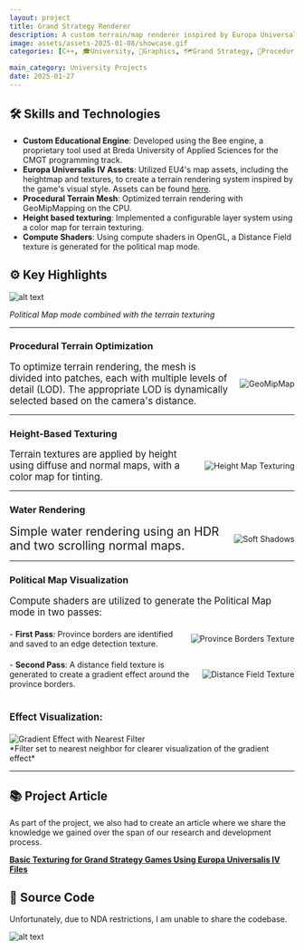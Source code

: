 ```yaml
---
layout: project
title: Grand Strategy Renderer
description: A custom terrain/map renderer inspired by Europa Universalis IV, featuring procedural terrain generation, height-based texturing, and province map visualization. 
image: assets/assets-2025-01-08/showcase.gif
categories: [C++, 🎓University, 🎨Graphics, 🗺️Grand Strategy, 🔀Procedural Generation, 👤Solo Project]

main_category: University Projects
date: 2025-01-27
---
```




## 🛠️ Skills and Technologies

- **Custom Educational Engine**: Developed using the Bee engine, a proprietary tool used at Breda University of Applied Sciences for the CMGT programming track.
- **Europa Universalis IV Assets**: Utilized EU4's map assets, including the heightmap and textures, to create a terrain rendering system inspired by the game's visual style. Assets can be found [here](https://eu4.paradoxwikis.com/Map_modding).
- **Procedural Terrain Mesh**: Optimized terrain rendering with GeoMipMapping on the CPU.
- **Height based texturing**: Implemented a configurable layer system using a color map for terrain texturing.
- **Compute Shaders**: Using compute shaders in OpenGL, a Distance Field texture is generated for the political map mode.

## ⚙️ Key Highlights

![alt text](/assets/portfolio/2BlockB/week7.png)

_Political Map mode combined with the terrain texturing_

---

### Procedural Terrain Optimization

<div style="display: flex; justify-content: space-between; align-items: center; gap: 20px;">
  <div style="flex: 1; font-size: 1.2em; display: flex; align-items: center;">
  To optimize terrain rendering, the mesh is divided into patches, each with multiple levels of detail (LOD). The appropriate LOD is dynamically selected based on the camera's distance.

  </div>
  <img src="/assets/portfolio/2BlockB/geo.gif" style="flex-shrink: 0; max-width: 50%; object-fit: contain;" alt="GeoMipMap" />
</div>

---

### Height-Based Texturing

<div style="display: flex; justify-content: space-between; align-items: center; gap: 20px;">
  <div style="flex: 1; font-size: 1.2em; display: flex; align-items: center;">
    Terrain textures are applied by height using diffuse and normal maps, with a color map for tinting.
  </div>
  <img src="/assets/assets-2025-01-08/color_map.png" style="flex-shrink: 0; max-width: 50%; object-fit: contain;" alt="Height Map Texturing" />
</div>

---

### Water Rendering

<div style="display: flex; justify-content: space-between; align-items: center; gap: 20px;">
  <div style="flex: 1; font-size: 1.5em; display: flex; align-items: center;">
  Simple water rendering using an HDR and two scrolling normal maps.
  </div>
  <img src="/assets/portfolio/2BlockB/water.gif" style="flex-shrink: 0; max-width: 50%; object-fit: contain;" alt="Soft Shadows" />
</div>

---

### Political Map Visualization

<div style="display: flex; flex-direction: column; gap: 20px;">

  <div style="display: flex; justify-content: space-between; align-items: center; gap: 20px;">
    <div style="flex: 1; font-size: 1.2em; display: flex; align-items: center;">
      Compute shaders are utilized to generate the Political Map mode in two passes:
    </div>
  </div>

  <div style="display: flex; justify-content: space-between; align-items: center; gap: 20px;">
    <div style="flex: 1; font-size: 1em;">
      - <b>First Pass</b>: Province borders are identified and saved to an edge detection texture.
    </div>
    <img src="/assets/assets-2025-01-08/blac_lines.png" style="flex-shrink: 0; max-width: 50%; object-fit: contain;" alt="Province Borders Texture" />
  </div>

  <div style="display: flex; justify-content: space-between; align-items: center; gap: 20px;">
    <div style="flex: 1; font-size: 1em;">
      - <b>Second Pass</b>: A distance field texture is generated to create a gradient effect around the province borders.
    </div>
    <img src="/assets/assets-2025-01-08/DistanceField.png" style="flex-shrink: 0; max-width: 50%; object-fit: contain;" alt="Distance Field Texture" />
  </div>

  <div style="display: flex; flex-direction: column; gap: 10px; margin-top: 20px;">
    <div style="font-size: 1.2em; font-weight: bold;">
      Effect Visualization:
    </div>
    <div>
    </div>
    <img src="/assets/portfolio/2BlockB/gradient_no_filter.png" style="flex-shrink: 0; max-width: 100%; object-fit: contain;" alt="Gradient Effect with Nearest Filter" />
  </div>

</div>
*Filter set to nearest neighbor for clearer visualization of the gradient effect*

---



## 📚 Project Article

As part of the project, we also had to create an article where we share the knowledge we gained over the span of our research and development process.

**[Basic Texturing for Grand Strategy Games Using Europa Universalis IV Files](https://tycro-games.github.io/posts/Basic-Texturing-for-Grand-Strategy-Games-Using-Europa-Universalis-IV-Files/)**

## 📂 Source Code

Unfortunately, due to NDA restrictions, I am unable to share the codebase.

![alt text](/assets/portfolio/logo.png)
